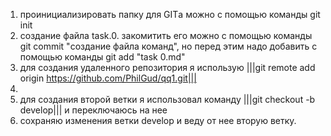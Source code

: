 1. проинициализировать папку для GITа можно с помощью команды git init <br>
2. создание файла task.0. закомитить его можно с помощью команды git commit "создание файла команд", но перед этим надо добавить с помощью команды git add "task 0.md"<br>
3. для создания удаленного репозитория я использую |||git remote add origin https://github.com/PhilGud/qq1.git|||<br>
4.  <br>
5. для создания второй ветки я использовал команду |||git checkout -b develop||| и переключаюсь на нее<br>
6. сохраняю изменения ветки develop и веду от нее вторую ветку.<br>

